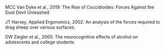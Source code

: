 MCC Van Dyke et al., 2019: The Rise of Coccidioides: Forces Against the Dust Devil Unleashed

JT Harvey, Applied Ergonomics, 2002: An analysis of the forces required to drag sheep over various surfaces.

DW Ziegler et al., 2005: The neurocognitive effects of alcohol on adolescents and college students
